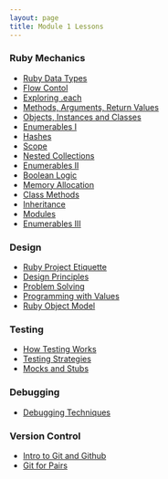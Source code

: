```yaml
---
layout: page
title: Module 1 Lessons
---
```


### Ruby Mechanics
* [Ruby Data Types](./ruby_data_types)
* [Flow Contol](./flow_control)
* [Exploring .each](./exploring_each)
* [Methods, Arguments, Return Values](./methods_and_return_values)
* [Objects, Instances and Classes](./objects_classes_instances)
* [Enumerables I](./beginner_enumerables)
* [Hashes](./introducing_hashes)
* [Scope](./intro_to_scope)
* [Nested Collections](./nested_collections)
* [Enumerables II](./intermediate_enumerables)
* [Boolean Logic](./boolean_logic)
* [Memory Allocation]()
* [Class Methods](class_methods)
* [Inheritance](./inheritance)
* [Modules](./modules)
* [Enumerables III](./advanced_enumerables)

### Design
* [Ruby Project Etiquette](./ruby_project_etiquette)
* [Design Principles]()
* [Problem Solving](./problems_solutions_algorithms)
* [Programming with Values]()
* [Ruby Object Model](./ruby_object_model)

### Testing
* [How Testing Works](./how_testing_works)
* [Testing Strategies](./testing_strategies_1)
* [Mocks and Stubs](./mocks_stubs)

### Debugging
* [Debugging Techniques](./debugging_techniques)

### Version Control
* [Intro to Git and Github](./intro_to_git)
* [Git for Pairs](./git_for_pairs_new)
